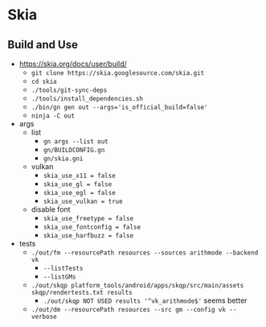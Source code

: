 Skia
====

## Build and Use

- <https://skia.org/docs/user/build/>
  - `git clone https://skia.googlesource.com/skia.git`
  - `cd skia`
  - `./tools/git-sync-deps`
  - `./tools/install_dependencies.sh`
  - `./bin/gn gen out --args='is_official_build=false'`
  - `ninja -C out`
- args
  - list
    - `gn args --list out`
    - `gn/BUILDCONFIG.gn`
    - `gn/skia.gni`
  - vulkan
    - `skia_use_x11 = false`
    - `skia_use_gl = false`
    - `skia_use_egl = false`
    - `skia_use_vulkan = true`
  - disable font
    - `skia_use_freetype = false`
    - `skia_use_fontconfig = false`
    - `skia_use_harfbuzz = false`
- tests
  - `./out/fm --resourcePath resources --sources arithmode --backend vk`
    - `--listTests`
    - `--listGMs`
  - `./out/skqp platform_tools/android/apps/skqp/src/main/assets skqp/rendertests.txt results`
    - `./out/skqp NOT USED results '^vk_arithmode$'` seems better
  - `./out/dm --resourcePath resources --src gm --config vk --verbose`
